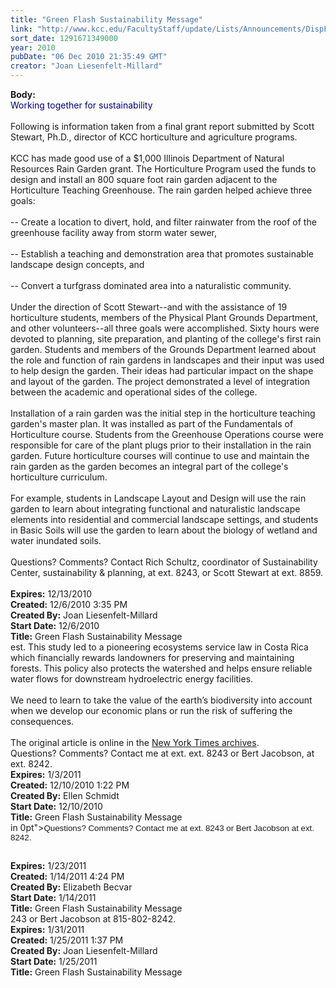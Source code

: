 ```yaml
---
title: "Green Flash Sustainability Message"
link: "http://www.kcc.edu/FacultyStaff/update/Lists/Announcements/DispForm.aspx?ID=28"
sort_date: 1291671349000
year: 2010
pubDate: "06 Dec 2010 21:35:49 GMT"
creator: "Joan Liesenfelt-Millard"
---
```


<div><b>Body:</b> <div class=ExternalClass08C2A113756B40DF8596EC63EE025665>
<div><font color="#000080">Working together for sustainability</font></div><br>
<div>Following is information taken from a final grant report submitted by Scott Stewart, Ph.D., director of KCC horticulture and agriculture programs.<br><br>KCC has made good use of a $1,000 Illinois Department of Natural Resources Rain Garden grant. The Horticulture Program used the funds to design and install an 800 square foot rain garden adjacent to the Horticulture Teaching Greenhouse. The rain garden helped achieve three goals: <br><br>-- Create a location to divert, hold, and filter rainwater from the roof of the greenhouse facility away from storm water sewer,<br><br>-- Establish a teaching and demonstration area that promotes sustainable landscape design concepts, and <br><br>-- Convert a turfgrass dominated area into a naturalistic community. <br><br>Under the direction of Scott Stewart--and with the assistance of 19 horticulture students, members of the Physical Plant Grounds Department, and other volunteers--all three goals were accomplished. Sixty hours were devoted to planning, site preparation, and planting of the college's first rain garden. Students and members of the Grounds Department learned about the role and function of rain gardens in landscapes and their input was used to help design the garden. Their ideas had particular impact on the shape and layout of the garden. The project demonstrated a level of integration between the academic and operational sides of the college. <br><br>Installation of a rain garden was the initial step in the horticulture teaching garden's master plan. It was installed as part of the Fundamentals of Horticulture course. Students from the Greenhouse Operations course were responsible for care of the plant plugs prior to their installation in the rain garden. Future horticulture courses will continue to use and maintain the rain garden as the garden becomes an integral part of the college's horticulture curriculum. <br><br>For example, students in Landscape Layout and Design will use the rain garden to learn about integrating functional and naturalistic landscape elements into residential and commercial landscape settings, and students in Basic Soils will use the garden to learn about the biology of wetland and water inundated soils. <br><br>Questions? Comments? Contact Rich Schultz, coordinator of Sustainability Center, sustainability &amp; planning, at ext. 8243, or Scott Stewart at ext. 8859.</div>
<div> </div></div></div>
<div><b>Expires:</b> 12/13/2010</div>
<div><b>Created:</b> 12/6/2010 3:35 PM</div>
<div><b>Created By:</b> Joan Liesenfelt-Millard</div>
<div><b>Start Date:</b> 12/6/2010</div>
<div><b>Title:</b> Green Flash Sustainability Message</div>
est. This study led to a pioneering ecosystems service law in Costa Rica which financially rewards landowners for preserving and maintaining forests. This policy also protects the watershed and helps ensure reliable water flows for downstream hydroelectric energy facilities.</div>
<div><br>We need to learn to take the value of the earth’s biodiversity into account when we develop our economic plans or run the risk of suffering the consequences.</div>
<div><br>The original article is online in the <a href="http://www.nytimes.com/2010/10/21/opinion/21iht-edlovejoy.html?_r=1&amp;scp=1&amp;sq=&quot;substantial+ecosystem&quot;&amp;st=nyt">New York Times archives</a>.<br>Questions? Comments? Contact me at ext. ext. 8243 or Bert Jacobson, at ext. 8242.<br></div></div></div>
<div><b>Expires:</b> 1/3/2011</div>
<div><b>Created:</b> 12/10/2010 1:22 PM</div>
<div><b>Created By:</b> Ellen Schmidt</div>
<div><b>Start Date:</b> 12/10/2010</div>
<div><b>Title:</b> Green Flash Sustainability Message</div>
in 0pt"><span style="font-size:10pt;font-family:'Arial','sans-serif'">Questions? Comments? Contact me at ext. 8243 or Bert Jacobson at ext. 8242.</span></p>
<p class=MsoNormal style="margin:0in 0in 0pt"><span style="font-size:10pt;font-family:'Arial','sans-serif'"> </span></p></div></div></div>
<div><b>Expires:</b> 1/23/2011</div>
<div><b>Created:</b> 1/14/2011 4:24 PM</div>
<div><b>Created By:</b> Elizabeth Becvar</div>
<div><b>Start Date:</b> 1/14/2011</div>
<div><b>Title:</b> Green Flash Sustainability Message</div>
243 or Bert Jacobson at 815-802-8242. </span></div></div></div>
<div><b>Expires:</b> 1/31/2011</div>
<div><b>Created:</b> 1/25/2011 1:37 PM</div>
<div><b>Created By:</b> Joan Liesenfelt-Millard</div>
<div><b>Start Date:</b> 1/25/2011</div>
<div><b>Title:</b> Green Flash Sustainability Message  </div>
